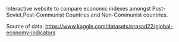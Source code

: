 Interactive website to compare economic indexes amongst Post-Soviet,Post-Communist Countries and Non-Communist countries.








Source of data:
https://www.kaggle.com/datasets/prasad22/global-economy-indicators
